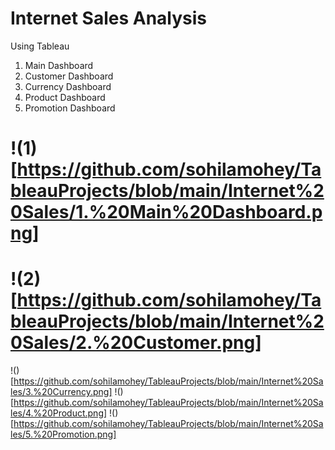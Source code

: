 # Internet Sales Analysis
Using Tableau
1. Main Dashboard
2. Customer Dashboard
3. Currency Dashboard
4. Product Dashboard
5. Promotion Dashboard

# !(1)[https://github.com/sohilamohey/TableauProjects/blob/main/Internet%20Sales/1.%20Main%20Dashboard.png]
# !(2)[https://github.com/sohilamohey/TableauProjects/blob/main/Internet%20Sales/2.%20Customer.png]
!()[https://github.com/sohilamohey/TableauProjects/blob/main/Internet%20Sales/3.%20Currency.png]
!()[https://github.com/sohilamohey/TableauProjects/blob/main/Internet%20Sales/4.%20Product.png]
!()[https://github.com/sohilamohey/TableauProjects/blob/main/Internet%20Sales/5.%20Promotion.png]